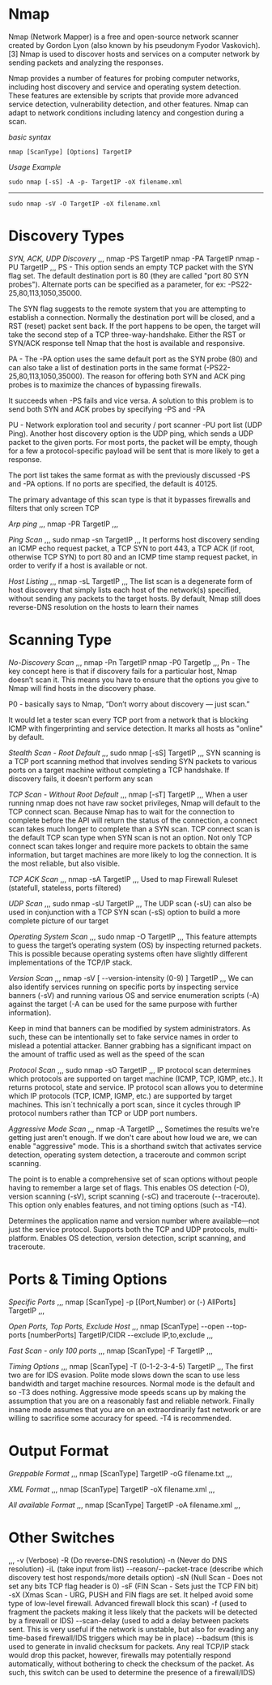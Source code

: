# Nmap

Nmap (Network Mapper) is a free and open-source network scanner created by Gordon Lyon (also known by his pseudonym Fyodor Vaskovich).[3] Nmap is used to discover hosts and services on a computer network by sending packets and analyzing the responses.

Nmap provides a number of features for probing computer networks, including host discovery and service and operating system detection. These features are extensible by scripts that provide more advanced service detection, vulnerability detection, and other features. Nmap can adapt to network conditions including latency and congestion during a scan. 

*basic syntax*

    nmap [ScanType] [Options] TargetIP


*Usage Example*

    sudo nmap [-sS] -A -p- TargetIP -oX filename.xml 
---

    sudo nmap -sV -O TargetIP -oX filename.xml


# Discovery Types

*SYN, ACK, UDP Discovery*
,,,
nmap -PS TargetIP
nmap -PA TargetIP
nmap -PU TargetIP
,,,
PS - This option sends an empty TCP packet with the SYN flag set. The default destination port is 80 (they are called "port 80 SYN probes"). Alternate ports can be specified as a parameter, for ex: 
-PS22-25,80,113,1050,35000.

The SYN flag suggests to the remote system that you are attempting to establish a connection. Normally the destination port will be closed, and a RST (reset) packet sent back. If the port happens to be open, the target will take the second step of a TCP three-way-handshake. Either the RST or SYN/ACK response 
tell Nmap that the host is available and responsive.

PA - The -PA option uses the same default port as the SYN probe (80) and can also take a list of destination ports in the same format (-PS22-25,80,113,1050,35000). The reason for offering both SYN and ACK ping probes is to maximize the chances of bypassing firewalls. 

It succeeds when -PS fails and vice versa. A solution to this problem is to send both SYN and ACK probes by specifying -PS and -PA

PU - Network exploration tool and security / port scanner -PU port list (UDP Ping). Another host discovery option is the UDP ping, which sends a UDP packet to the given ports. For most ports, the packet will be empty, though for a few a protocol-specific payload will be sent that is more likely to get a response.

The port list takes the same format as with the previously discussed -PS and -PA options. If no ports are specified, the default is 40125.

The primary advantage of this scan type is that it bypasses firewalls and filters that only screen TCP

*Arp ping*
,,,
nmap -PR TargetIP
,,,

*Ping Scan*
,,,
sudo nmap -sn TargetIP
,,,
It performs host discovery sending an ICMP echo request packet, a TCP SYN to port 443, a TCP ACK (if root, otherwise TCP SYN) to port 80 and an ICMP time stamp request packet, in order to verify if a host is available or not. 

*Host Listing*
,,,
nmap -sL TargetIP
,,,
The list scan is a degenerate form of host discovery that simply lists each host of the network(s) specified, without sending any packets to the target hosts. By default, Nmap still does reverse-DNS resolution on the hosts to learn their names

# Scanning Type

*No-Discovery Scan*
,,,
nmap -Pn TargetIP
nmap -P0 TargetIp
,,,
Pn - The key concept here is that if discovery fails for a particular host, Nmap doesn’t scan it. This means you have to ensure that the options you give to Nmap will find hosts in the discovery phase. 

P0 - basically says to Nmap, “Don’t worry about discovery — just scan.” 

It would let a tester scan every TCP port from a network that is blocking ICMP with fingerprinting and service detection. It marks all hosts as "online" by default.

*Stealth Scan - Root Default*
,,,
sudo nmap [-sS] TargetIP
,,,
SYN scanning is a TCP port scanning method that involves sending SYN packets to various ports on a target machine without completing a TCP handshake. If discovery fails, it doesn't perform any scan

*TCP Scan - Without Root Default*
,,,
nmap [-sT] TargetIP
,,,
When a user running nmap does not have raw socket privileges, Nmap will default to the TCP connect scan. Because Nmap has to wait for the connection to complete before the API will return the status of the connection, a connect scan takes much longer to complete than a SYN scan. TCP connect scan is the default TCP scan type when SYN scan is not an option. Not only TCP connect scan takes longer and require more packets to obtain the same information, but target machines are more likely to log the connection. It is the most reliable, but also visible.

*TCP ACK Scan*
,,,
nmap -sA TargetIP
,,,
Used to map Firewall Ruleset (statefull, stateless, ports filtered)

*UDP Scan*
,,,
sudo nmap -sU TargetIP
,,,
The UDP scan (-sU) can also be used in conjunction with a TCP SYN scan (-sS) option to build a more complete picture of our target

*Operating System Scan*
,,,
sudo nmap -O TargetIP
,,,
This feature attempts to guess the target’s operating system (OS) by inspecting returned packets. This is possible because operating systems often have slightly different implementations of the TCP/IP stack.

*Version Scan*
,,,
nmap -sV  [ --version-intensity (0-9) ] TargetIP
,,,
We can also identify services running on specific ports by inspecting service banners (-sV) and running various OS and service enumeration scripts (-A) against the target (-A can be used for the same purpose with further information). 

Keep in mind that banners can be modified by system administrators. As such, these can be intentionally set to fake service names in order to mislead a potential attacker. Banner grabbing has a significant impact on the amount of traffic used as well as the speed of the scan

*Protocol Scan*
,,,
sudo nmap -sO TargetIP
,,,
IP protocol scan determines which protocols are supported on target machine (ICMP, TCP, IGMP, etc.). It returns protocol, state and service.
IP protocol scan allows you to determine which IP protocols (TCP, ICMP, IGMP, etc.) are supported by target machines. This isn´t technically a port scan, since it cycles through IP protocol numbers rather than TCP or UDP port numbers.

*Aggressive Mode Scan*
,,,
nmap -A TargetIP
,,,
Sometimes the results we're getting just aren't enough. If we don't care about how loud we are, we can enable "aggressive" mode. This is a shorthand switch that activates service detection, operating system detection, a traceroute and common script scanning.


The point is to enable a comprehensive set of scan options without people having to remember a large set of flags. This enables OS detection (-O), version scanning (-sV), script scanning (-sC) and traceroute (--traceroute). This option only enables features, and not timing options (such as -T4).

Determines the application name and version number where available—not just the service protocol. Supports both the TCP and UDP protocols, multi-platform. Enables OS detection, version detection, script scanning, and traceroute.


# Ports & Timing Options

*Specific Ports*
,,,
nmap [ScanType] -p [(Port,Number) or (-) AllPorts] TargetIP
,,,

*Open Ports, Top Ports, Exclude Host*
,,,
nmap [ScanType] --open --top-ports [numberPorts] TargetIP/CIDR --exclude IP,to,exclude
,,,

*Fast Scan - only 100 ports*
,,,
nmap [ScanType] -F TargetIP
,,,

*Timing Options*
,,,
nmap [ScanType] -T (0-1-2-3-4-5) TargetIP
,,,
The first two are for IDS evasion. Polite mode slows down the scan to use less bandwidth and target machine resources. Normal mode is the default and so -T3 does nothing. Aggressive mode speeds scans up by making the assumption that you are on a reasonably fast and reliable network. Finally insane mode assumes that you are on an extraordinarily fast network or are willing to sacrifice some accuracy for speed.  -T4 is recommended.


# Output Format

*Greppable Format*
,,,
nmap [ScanType] TargetIP -oG filename.txt
,,,

*XML Format*
,,,
nmap [ScanType] TargetIP -oX filename.xml 
,,,

*All available Format*
,,,
nmap [ScanType] TargetIP -oA filename.xml 
,,,

# Other Switches

,,,
-v (Verbose)
-R  (Do reverse-DNS resolution)
-n	(Never do DNS resolution)
-iL (take input from list)
--reason/--packet-trace (describe which discovery test host responds/more details option)
-sN (Null Scan -  Does not set any bits TCP flag header is 0)
-sF (FIN Scan - Sets just the TCP FIN bit)
-sX (Xmas Scan - URG, PUSH and FIN flags are set. It helped avoid some type of low-level firewall. Advanced firewall block this scan)
-f (used to fragment the packets making it less likely that the packets will be detected by a firewall or IDS)
--scan-delay (used to add a delay between packets sent. This is very useful if the network is unstable, but also for evading any time-based firewall/IDS triggers which may be in place)
--badsum (this is used to generate in invalid checksum for packets. Any real TCP/IP stack would drop this packet, however, firewalls may potentially respond automatically, without bothering to check the checksum of the packet. As such, this switch can be used to determine the presence of a firewall/IDS)




